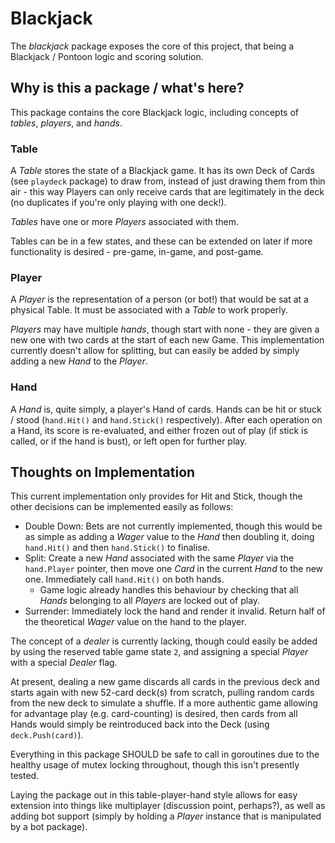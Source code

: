 # Blackjack

The _blackjack_ package exposes the core of this project, that being a Blackjack / Pontoon logic and scoring
solution.

## Why is this a package / what's here?

This package contains the core Blackjack logic, including concepts of _tables_, _players_, and _hands_.

### Table
A _Table_ stores the state of a Blackjack game. It has its own Deck of Cards (see `playdeck` package) to draw from, instead of just drawing them from thin air -
this way Players can only receive cards that are legitimately in the deck (no duplicates if you're only playing with one deck!).

_Tables_ have one or more _Players_ associated with them.

Tables can be in a few states, and these can be extended on later if more functionality is desired - pre-game, in-game, and post-game.

### Player
A _Player_ is the representation of a person (or bot!) that would be sat at a physical Table.
It must be associated with a _Table_ to work properly.

_Players_ may have multiple _hands_, though start with none - they are given a new one with two cards at the start of each new Game.
This implementation currently doesn't allow for splitting, but can easily be added by simply adding a new _Hand_ to the _Player_.

### Hand
A _Hand_ is, quite simply, a player's Hand of cards. Hands can be hit or stuck / stood (`hand.Hit()` and `hand.Stick()` respectively).
After each operation on a Hand, its score is re-evaluated, and either frozen out of play (if stick is called, or if the hand is bust),
or left open for further play.

## Thoughts on Implementation
This current implementation only provides for Hit and Stick, though the other decisions can be implemented easily as follows:

* Double Down: Bets are not currently implemented, though this would be as simple as adding a _Wager_ value to the _Hand_ then doubling it, doing `hand.Hit()` and then `hand.Stick()` to finalise.
* Split: Create a new _Hand_ associated with the same _Player_ via the `hand.Player` pointer, then move one _Card_ in the current _Hand_ to the new one. Immediately call `hand.Hit()` on both hands.
  * Game logic already handles this behaviour by checking that all _Hands_ belonging to all _Players_ are locked out of play.
* Surrender: Immediately lock the hand and render it invalid. Return half of the theoretical _Wager_ value on the hand to the player.

The concept of a _dealer_ is currently lacking, though could easily be added by using the reserved table game state `2`, and assigning a special _Player_ with a special _Dealer_ flag.

At present, dealing a new game discards all cards in the previous deck and starts again with new 52-card deck(s) from scratch, pulling random cards from the new deck to simulate a shuffle.
If a more authentic game allowing for advantage play (e.g. card-counting) is desired, then cards from all Hands would simply be reintroduced back into the Deck (using `deck.Push(card)`).

Everything in this package SHOULD be safe to call in goroutines due to the healthy usage of mutex locking throughout, though this isn't presently tested.

Laying the package out in this table-player-hand style allows for easy extension into things like multiplayer (discussion point, perhaps?), as well as adding bot support (simply by holding a _Player_ instance that is manipulated by a bot package).
